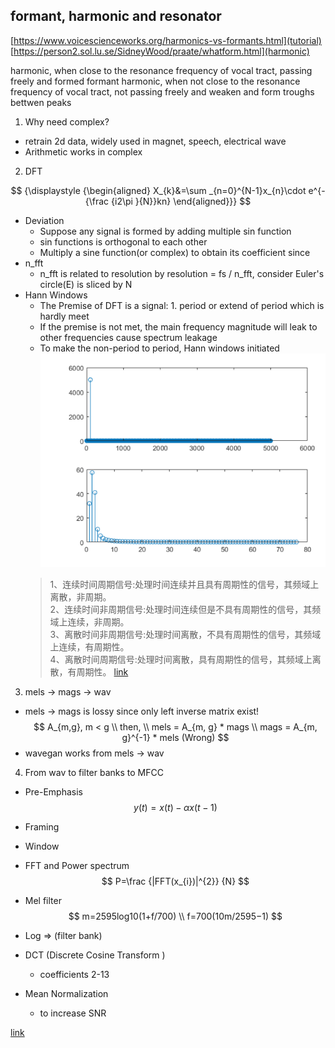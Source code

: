 <script type="text/javascript"
        src="https://cdnjs.cloudflare.com/ajax/libs/mathjax/2.7.0/MathJax.js?config=TeX-AMS_CHTML"></script>

## formant, harmonic and resonator
[https://www.voicescienceworks.org/harmonics-vs-formants.html](tutorial)
[https://person2.sol.lu.se/SidneyWood/praate/whatform.html](harmonic)

harmonic, when close to the resonance frequency of vocal tract, passing freely and formed formant
harmonic, when not close to the resonance frequency of vocal tract, not passing freely and weaken and form troughs bettwen peaks


1. Why need complex?
  - retrain 2d data, widely used in magnet, speech, electrical wave
  - Arithmetic works in complex

2. DFT

$$
{\displaystyle {\begin{aligned}
X_{k}&=\sum _{n=0}^{N-1}x_{n}\cdot e^{-{\frac {i2\pi }{N}}kn}
\end{aligned}}}
$$

  - Deviation
    - Suppose any signal is formed by adding multiple sin function
    - sin functions is orthogonal to each other
    - Multiply a sine function(or complex) to obtain its coefficient since
  - n_fft
    - n_fft is related to resolution by resolution = fs / n_fft, consider Euler's circle(E) is sliced by N
  - Hann Windows
    - The Premise of DFT is a signal: 1. period or extend of period which is hardly meet
    - If the premise is not met, the main frequency magnitude will leak to other frequencies cause spectrum leakage
    - To make the non-period to period, Hann windows initiated
    ![img](./image/spc_leak.png)
    > 1、连续时间周期信号:处理时间连续并且具有周期性的信号，其频域上离散，非周期。  
    > 2、连续时间非周期信号:处理时间连续但是不具有周期性的信号，其频域上连续，非周期。  
    > 3、离散时间非周期信号:处理时间离散，不具有周期性的信号，其频域上连续，有周期性。  
    > 4、离散时间周期信号:处理时间离散，具有周期性的信号，其频域上离散，有周期性。
    [link](https://www.zhihu.com/question/21314374)

3. mels -> mags -> wav
  - mels -> mags is lossy since only left inverse matrix exist!
    $$
    A_{m,g}, m < g \\
    then, \\
    mels = A_{m, g} * mags \\
    mags = A_{m, g}^{-1} * mels (Wrong)
    $$
  - wavegan works from mels -> wav

4. From wav to filter banks to MFCC
  - Pre-Emphasis
    $$
    y(t)=x(t)−αx(t−1)
    $$
  - Framing
  - Window
  - FFT and Power spectrum
    $$
    P=\frac {|FFT(x_{i})|^{2}} {N}
    $$

  - Mel filter
    $$
    m=2595log10(1+f/700) \\
    f=700(10m/2595−1)
    $$
  - Log => (filter bank)
  - DCT (Discrete Cosine Transform )
    - coefficients 2-13
  - Mean Normalization
    - to increase SNR

  [link](https://haythamfayek.com/2016/04/21/speech-processing-for-machine-learning.html)
